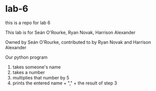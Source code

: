 # lab-6
this is a repo for lab 6


This lab is for Seán O'Rourke, Ryan Novak, Harrison Alexander  

Owned by Seán O'Rourke, contributed to by Ryan Novak and Harrison Alexander
  
  
Our python program

1) takes someone's name
2) takes a number
3) multiplies that number by 5
4) prints the entered name + "," + the result of step 3
